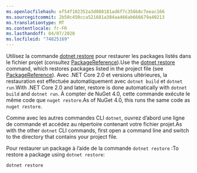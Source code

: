 ```yaml
---
ms.openlocfilehash: ef54f102352a3d088181ad6f7c356b8c7eeac166
ms.sourcegitcommit: 2b50c450cca521681a384aa466ab666679a40213
ms.translationtype: MT
ms.contentlocale: fr-FR
ms.lasthandoff: 04/07/2020
ms.locfileid: "74825169"
---
```

<span data-ttu-id="5f3db-101">Utilisez la commande [dotnet restore](/dotnet/core/tools/dotnet-restore?tabs=netcore2x) pour restaurer les packages listés dans le fichier projet (consultez [PackageReference](../../consume-packages/package-references-in-project-files.md)).</span><span class="sxs-lookup"><span data-stu-id="5f3db-101">Use the [dotnet restore](/dotnet/core/tools/dotnet-restore?tabs=netcore2x) command, which restores packages listed in the project file (see [PackageReference](../../consume-packages/package-references-in-project-files.md)).</span></span> <span data-ttu-id="5f3db-102">Avec .NET Core 2.0 et versions ultérieures, la restauration est effectuée automatiquement avec `dotnet build` et `dotnet run`.</span><span class="sxs-lookup"><span data-stu-id="5f3db-102">With .NET Core 2.0 and later, restore is done automatically with `dotnet build` and `dotnet run`.</span></span> <span data-ttu-id="5f3db-103">À compter de NuGet 4.0, cette commande exécute le même code que `nuget restore`.</span><span class="sxs-lookup"><span data-stu-id="5f3db-103">As of NuGet 4.0, this runs the same code as `nuget restore`.</span></span>

<span data-ttu-id="5f3db-104">Comme avec les autres commandes CLI `dotnet`, ouvrez d’abord une ligne de commande et accédez au répertoire contenant votre fichier projet.</span><span class="sxs-lookup"><span data-stu-id="5f3db-104">As with the other `dotnet` CLI commands, first open a command line and switch to the directory that contains your project file.</span></span>

<span data-ttu-id="5f3db-105">Pour restaurer un package à l’aide de la commande `dotnet restore` :</span><span class="sxs-lookup"><span data-stu-id="5f3db-105">To restore a package using `dotnet restore`:</span></span>

```dotnetcli
dotnet restore 
```